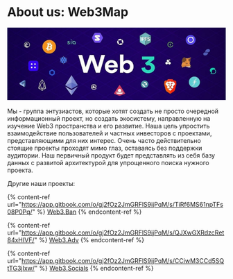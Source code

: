 # About us: Web3Map

![](.gitbook/assets/image.png)

Мы - группа энтузиастов, которые хотят создать не просто очередной информационный проект, но создать экосистему, направленную на изучение Web3 пространства и его развитие. Наша цель упростить взаимодействие пользователей и частных инвесторов с проектами, представляющими для них интерес. Очень часто действительно стоящие проекты проходят мимо глаз, оставаясь без поддержки аудитории. Наш первичный продукт будет представлять из себя базу данных с развитой архитектурой для упрощенного поиска нужного проекта.

Другие наши проекты:&#x20;

{% content-ref url="https://app.gitbook.com/o/gj2fOz2JmGRFlS9ijPqM/s/TiRf6MS61npTFs08P0Pq/" %}
[Web3.Ban](https://app.gitbook.com/o/gj2fOz2JmGRFlS9ijPqM/s/TiRf6MS61npTFs08P0Pq/)
{% endcontent-ref %}

{% content-ref url="https://app.gitbook.com/o/gj2fOz2JmGRFlS9ijPqM/s/QJXwGXRdzcRet84xHIVF/" %}
[Web3.Adv](https://app.gitbook.com/o/gj2fOz2JmGRFlS9ijPqM/s/QJXwGXRdzcRet84xHIVF/)
{% endcontent-ref %}

{% content-ref url="https://app.gitbook.com/o/gj2fOz2JmGRFlS9ijPqM/s/CCiwM3CCd5SQtTG3jIxw/" %}
[Web3.Socials](https://app.gitbook.com/o/gj2fOz2JmGRFlS9ijPqM/s/CCiwM3CCd5SQtTG3jIxw/)
{% endcontent-ref %}
